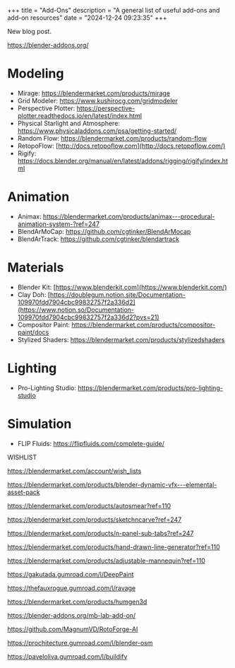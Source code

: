 +++
title = "Add-Ons"
description = "A general list of useful add-ons and add-on resources"
date = "2024-12-24 09:23:35"
+++

New blog post.

<!-- more -->

https://blender-addons.org/

# Modeling

- Mirage: https://blendermarket.com/products/mirage
- Grid Modeler: https://www.kushirocg.com/gridmodeler
- Perspective Plotter: https://perspective-plotter.readthedocs.io/en/latest/index.html
- Physical Starlight and Atmosphere: https://www.physicaladdons.com/psa/getting-started/
- Random Flow: https://blendermarket.com/products/random-flow
- RetopoFlow: [http://docs.retopoflow.com](http://docs.retopoflow.com/)
- Rigify: https://docs.blender.org/manual/en/latest/addons/rigging/rigify/index.html

# Animation

- Animax: https://blendermarket.com/products/animax---procedural-animation-system-?ref=247
- BlendArMoCap: https://github.com/cgtinker/BlendArMocap
- BlendArTrack: https://github.com/cgtinker/blendartrack

# Materials

- Blender Kit: [https://www.blenderkit.com](https://www.blenderkit.com/)
- Clay Doh: [https://doublegum.notion.site/Documentation-109970fdd7904cbc99832757f2a336d2](https://www.notion.so/Documentation-109970fdd7904cbc99832757f2a336d2?pvs=21)
- Compositor Paint: https://blendermarket.com/products/compositor-paint/docs
- Stylized Shaders: https://blendermarket.com/products/stylizedshaders

# Lighting

- Pro-Lighting Studio: https://blendermarket.com/products/pro-lighting-studio

# Simulation

- FLIP Fluids: https://flipfluids.com/complete-guide/

WISHLIST

https://blendermarket.com/account/wish_lists

https://blendermarket.com/products/blender-dynamic-vfx---elemental-asset-pack

https://blendermarket.com/products/autosmear?ref=110

https://blendermarket.com/products/sketchncarve?ref=247

https://blendermarket.com/products/n-panel-sub-tabs?ref=247

https://blendermarket.com/products/hand-drawn-line-generator?ref=110

https://blendermarket.com/products/adjustable-mannequin?ref=110

https://gakutada.gumroad.com/l/DeepPaint

https://thefauxrogue.gumroad.com/l/ravage

https://blendermarket.com/products/humgen3d

https://blender-addons.org/mb-lab-add-on/

https://github.com/MagnumVD/RotoForge-AI

https://prochitecture.gumroad.com/l/blender-osm

https://paveloliva.gumroad.com/l/buildify